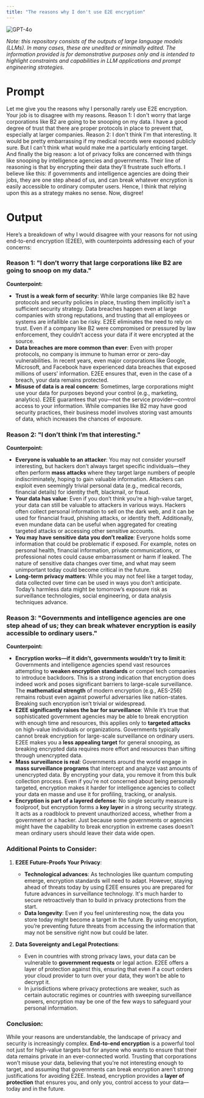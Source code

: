 ```yaml
---
title: "The reasons why I don't use E2E encryption"
---
```

![GPT-4o](https://img.shields.io/badge/GPT--4o-3333FF?style=for-the-badge&logo=openai&logoColor=white)



*Note: this repository consists of the outputs of large language models (LLMs). In many cases, these are unedited or minimally edited. The information provided is for demonstrative purposes only and is intended to highlight constraints and capabilities in LLM applications and prompt engineering strategies.*


# Prompt

Let me give you the reasons why I personally rarely use E2E encryption. Your job is to disagree with my reasons. Reason 1: I don't worry that large corporations like B2 are going to be snooping on my data. I have a good degree of trust that there are proper protocols in place to prevent that, especially at larger companies. Reason 2: I don't think I'm that interesting. It would be pretty embarrassing if my medical records were exposed publicly sure. But I can't think what would make me a particularly enticing target. And finally the big reason: a lot of privacy folks are concerned with things like snooping by intelligence agencies and governments. Their line of reasoning is that by encrypting their data they'll frustrate such efforts. I believe like this: if governments and intelligence agencies are doing their jobs, they are one step ahead of us, and can break whatever encryption is easily accessible to ordinary computer users. Hence, I think that relying upon this as a strategy makes no sense. Now, disgree!

# Output

Here’s a breakdown of why I would disagree with your reasons for not using end-to-end encryption (E2EE), with counterpoints addressing each of your concerns:

### **Reason 1: "I don’t worry that large corporations like B2 are going to snoop on my data."**
**Counterpoint:**
- **Trust is a weak form of security**: While large companies like B2 have protocols and security policies in place, trusting them implicitly isn’t a sufficient security strategy. Data breaches happen even at large companies with strong reputations, and trusting that all employees or systems are infallible can be risky. E2EE eliminates the need to rely on trust. Even if a company like B2 were compromised or pressured by law enforcement, they couldn’t access your data if it were encrypted at the source.
- **Data breaches are more common than ever**: Even with proper protocols, no company is immune to human error or zero-day vulnerabilities. In recent years, even major corporations like Google, Microsoft, and Facebook have experienced data breaches that exposed millions of users’ information. E2EE ensures that, even in the case of a breach, your data remains protected.
- **Misuse of data is a real concern**: Sometimes, large corporations might use your data for purposes beyond your control (e.g., marketing, analytics). E2EE guarantees that you—not the service provider—control access to your information. While companies like B2 may have good security practices, their business model involves storing vast amounts of data, which increases the chances of exposure.

### **Reason 2: "I don’t think I’m that interesting."**
**Counterpoint:**
- **Everyone is valuable to an attacker**: You may not consider yourself interesting, but hackers don’t always target specific individuals—they often perform **mass attacks** where they target large numbers of people indiscriminately, hoping to gain valuable information. Attackers can exploit even seemingly trivial personal data (e.g., medical records, financial details) for identity theft, blackmail, or fraud.
- **Your data has value**: Even if you don’t think you’re a high-value target, your data can still be valuable to attackers in various ways. Hackers often collect personal information to sell on the dark web, and it can be used for financial fraud, phishing attacks, or identity theft. Additionally, even mundane data can be useful when aggregated for creating targeted attacks or accessing other sensitive accounts.
- **You may have sensitive data you don’t realize**: Everyone holds some information that could be problematic if exposed. For example, notes on personal health, financial information, private communications, or professional notes could cause embarrassment or harm if leaked. The nature of sensitive data changes over time, and what may seem unimportant today could become critical in the future.
- **Long-term privacy matters**: While you may not feel like a target today, data collected over time can be used in ways you don’t anticipate. Today’s harmless data might be tomorrow’s exposure risk as surveillance technologies, social engineering, or data analysis techniques advance.

### **Reason 3: "Governments and intelligence agencies are one step ahead of us; they can break whatever encryption is easily accessible to ordinary users."**
**Counterpoint:**
- **Encryption works—if it didn’t, governments wouldn’t try to limit it**: Governments and intelligence agencies spend vast resources attempting to **weaken encryption standards** or compel tech companies to introduce backdoors. This is a strong indication that encryption does indeed work and poses significant barriers to large-scale surveillance. The **mathematical strength** of modern encryption (e.g., AES-256) remains robust even against powerful adversaries like nation-states. Breaking such encryption isn’t trivial or widespread.
- **E2EE significantly raises the bar for surveillance**: While it’s true that sophisticated government agencies may be able to break encryption with enough time and resources, this applies only to **targeted attacks** on high-value individuals or organizations. Governments typically cannot break encryption for large-scale surveillance on ordinary users. E2EE makes you a **less appealing target** for general snooping, as breaking encrypted data requires more effort and resources than sifting through unencrypted data.
- **Mass surveillance is real**: Governments around the world engage in **mass surveillance programs** that intercept and analyze vast amounts of unencrypted data. By encrypting your data, you remove it from this bulk collection process. Even if you're not concerned about being personally targeted, encryption makes it harder for intelligence agencies to collect your data en masse and use it for profiling, tracking, or analysis.
- **Encryption is part of a layered defense**: No single security measure is foolproof, but encryption forms a **key layer** in a strong security strategy. It acts as a roadblock to prevent unauthorized access, whether from a government or a hacker. Just because some governments or agencies might have the capability to break encryption in extreme cases doesn’t mean ordinary users should leave their data wide open.

### **Additional Points to Consider:**

1. **E2EE Future-Proofs Your Privacy**:
   - **Technological advances**: As technologies like quantum computing emerge, encryption standards will need to adapt. However, staying ahead of threats today by using E2EE ensures you are prepared for future advances in surveillance technology. It's much harder to secure retroactively than to build in privacy protections from the start.
   - **Data longevity**: Even if you feel uninteresting now, the data you store today might become a target in the future. By using encryption, you’re preventing future threats from accessing the information that may not be sensitive right now but could be later.

2. **Data Sovereignty and Legal Protections**:
   - Even in countries with strong privacy laws, your data can be vulnerable to **government requests** or legal action. E2EE offers a layer of protection against this, ensuring that even if a court orders your cloud provider to turn over your data, they won’t be able to decrypt it.
   - In jurisdictions where privacy protections are weaker, such as certain autocratic regimes or countries with sweeping surveillance powers, encryption may be one of the few ways to safeguard your personal information.

### Conclusion:
While your reasons are understandable, the landscape of privacy and security is increasingly complex. **End-to-end encryption** is a powerful tool not just for high-value targets but for anyone who wants to ensure that their data remains private in an ever-connected world. Trusting that corporations won’t misuse your data, believing that you're not interesting enough to target, and assuming that governments can break encryption aren’t strong justifications for avoiding E2EE. Instead, encryption provides a **layer of protection** that ensures you, and only you, control access to your data—today and in the future.
